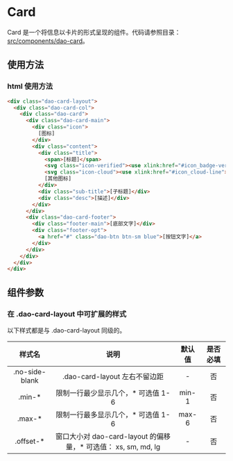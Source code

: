# Card

Card 是一个将信息以卡片的形式呈现的组件。代码请参照目录：[src/components/dao-card](../src/components/dao-card)。

## 使用方法

### html 使用方法
``` html
<div class="dao-card-layout">
  <div class="dao-card-col">
    <div class="dao-card">
      <div class="dao-card-main">
        <div class="icon">
          [图标]
        </div>
        <div class="content">
          <div class="title">
            <span>[标题]</span>
            <svg class="icon-verified"><use xlink:href="#icon_badge-verified"></use></svg>
            <svg class="icon-cloud"><use xlink:href="#icon_cloud-line"></use></svg>
            [其他图标]
          </div>
          <div class="sub-title">[子标题]</div>
          <div class="desc">[描述]</div>
        </div>
      </div>
      <div class="dao-card-footer">
        <div class="footer-main">[底部文字]</div>
        <div class="footer-opt">
          <a href="#" class="dao-btn btn-sm blue">[按钮文字]</a>
        </div>
      </div>
    </div>
  </div>
</div>
```

## 组件参数

### 在 .dao-card-layout 中可扩展的样式

以下样式都是与 .dao-card-layout 同级的。

| 样式名 | 说明 | 默认值 | 是否必填 |
|:-----:|:---:|:-----:|:------:|
| .no-side-blank | .dao-card-layout 左右不留边距 | - | 否 |
| .min-* | 限制一行最少显示几个，* 可选值 1-6 | min-1 | 否 |
| .max-* | 限制一行最多显示几个，* 可选值 1-6 | max-6 | 否 |
| .offset-* | 窗口大小对 dao-card-layout 的偏移量，* 可选值： xs, sm, md, lg | - | 否 |
